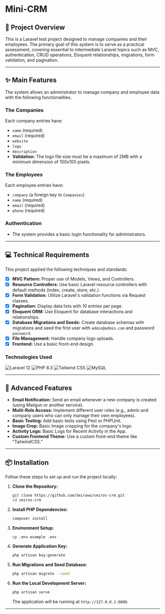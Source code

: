 # Mini-CRM

## 🎯 Project Overview

This is a Laravel test project designed to manage companies and their employees. The primary goal of this system is to serve as a practical assessment, covering essential to intermediate Laravel topics such as MVC, authentication, CRUD operations, Eloquent relationships, migrations, form validation, and pagination.

---

## ✨ Main Features

The system allows an administrator to manage company and employee data with the following functionalities.

### The Companies

Each company entries have:
-   `name` (required)
-   `email` (required)
-   `website`
-   `logo`
-   `description`
-   **Validation:** The logo file size must be a maximum of 2MB with a minimum dimension of 100x100 pixels.

### The Employees

Each employee entries have:
-   `company` (a foreign key to `Companies`)
-   `name` (required)
-   `email` (required)
-   `phone` (required)

### Authentication

-   The system provides a basic login functionality for administrators.

---

## 💻 Technical Requirements

This project applied the following techniques and standards:

-   [x] **MVC Pattern:** Proper use of Models, Views, and Controllers.
-   [x] **Resource Controllers:** Use basic Laravel resource controllers with default methods (index, create, store, etc.).
-   [x] **Form Validation:** Utilize Laravel's validation functions via Request classes.
-   [x] **Pagination:** Display data lists with 10 entries per page.
-   [x] **Eloquent ORM:** Use Eloquent for database interactions and relationships.
-   [x] **Database Migrations and Seeds:** Create database schemas with migrations and seed the first user with `admin@admin.com` and password `password`.
-   [x] **File Management:** Handle company logo uploads.
-   [x] **Frontend:** Use a basic front-end design.

### Technologies Used

![Laravel 12](https://img.shields.io/badge/Laravel-12-FF2D20?style=for-the-badge&logo=laravel&logoColor=white)
![PHP 8.3](https://img.shields.io/badge/PHP-8.3-777BB4?style=for-the-badge&logo=php&logoColor=white)
![Tailwind CSS](https://img.shields.io/badge/Tailwind_CSS-3.4.4-38B2AC?style=for-the-badge&logo=tailwind-css&logoColor=white)
![MySQL](https://img.shields.io/badge/MySQL-8.0-4479A1?style=for-the-badge&logo=mysql&logoColor=white)

---

## 🚀 Advanced Features 

-   **Email Notification:** Send an email whenever a new company is created (using Mailgun or another service).
-   **Multi-Role Access:** Implement different user roles (e.g., admin and company users who can only manage their own employees).
-   **Basic Testing:** Add basic tests using Pest or PHPUnit.
-   **Image Crop:** Basic Image cropping for the company's logo.
-   **Activity Logs:** Basic Logs for Recent Activity in the App.
-   **Custom Frontend Theme:** Use a custom front-end theme like "TailwindCSS."

---

## 📦 Installation

Follow these steps to set up and run the project locally:

1.  **Clone the Repository:**
    ```bash
    git clone https://github.com/Seirowo/seiros-crm.git
    cd seiros-crm
    ```

2.  **Install PHP Dependencies:**
    ```bash
    composer install
    ```

3.  **Environment Setup:**
    ```bash
    cp .env.example .env
    ```

4.  **Generate Application Key:**
    ```bash
    php artisan key:generate
    ```

5.  **Run Migrations and Seed Database:**
    ```bash
    php artisan migrate --seed
    ```

6.  **Run the Local Development Server:**
    ```bash
    php artisan serve
    ```
    The application will be running at `http://127.0.0.1:8000`.

---

